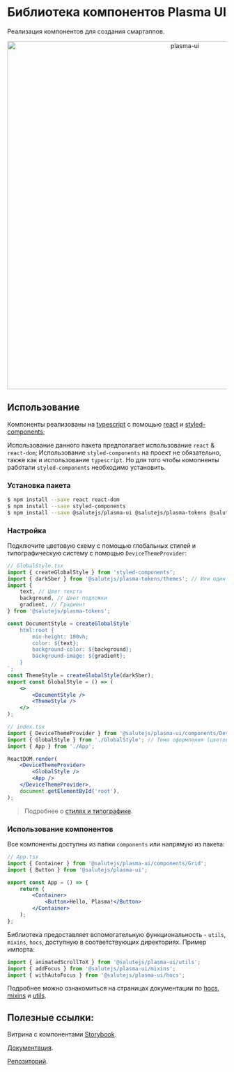 # Библиотека компонентов Plasma UI

Реализация компонентов для создания смартаппов.

<p align="center">
  <img width="800" src="https://user-images.githubusercontent.com/1813468/98609687-ea20fc80-22fe-11eb-8d84-cd26385f01ed.png" alt="plasma-ui" />
</p>

## Использование

Компоненты реализованы на [typescript](https://www.typescriptlang.org/) с помощью [react](https://reactjs.org/) и [styled-components](https://styled-components.com/);

Использование данного пакета предполагает использование `react` & `react-dom`;
Использование `styled-components` на проект не обязательно, также как и использование `typescript`.
Но для того чтобы комопненты работали `styled-components` необходимо установить.

### Установка пакета

```bash
$ npm install --save react react-dom
$ npm install --save styled-components
$ npm install --save @salutejs/plasma-ui @salutejs/plasma-tokens @salutejs/plasma-icons
```

### Настройка

Подключите цветовую схему с помощью глобальных стилей и типографическую систему с помощью `DeviceThemeProvider`:

```jsx
// GlobalStyle.tsx
import { createGlobalStyle } from 'styled-components';
import { darkSber } from '@salutejs/plasma-tokens/themes'; // Или один из списка: darkEva, darkJoy, lightEva, lightJoy, lightSber
import {
    text, // Цвет текста
    background, // Цвет подложки
    gradient, // Градиент
} from '@salutejs/plasma-tokens';

const DocumentStyle = createGlobalStyle`
    html:root {
        min-height: 100vh;
        color: ${text};
        background-color: ${background};
        background-image: ${gradient};
    }
`;
const ThemeStyle = createGlobalStyle(darkSber);
export const GlobalStyle = () => (
    <>
        <DocumentStyle />
        <ThemeStyle />
    </>
);
```

```jsx
// index.tsx
import { DeviceThemeProvider } from '@salutejs/plasma-ui/components/Device'; // Типографика, имеющая размеры, зависимые от типа устройства
import { GlobalStyle } from './GlobalStyle'; // Тема оформления (цветовая схема)
import { App } from './App';

ReactDOM.render(
    <DeviceThemeProvider>
        <GlobalStyle />
        <App />
    </DeviceThemeProvider>,
    document.getElementById('root'),
);
```

> Подробнее о [стилях и типографике](https://github.com/salute-developers/plasma/tree/master/packages/plasma-tokens).

### Использование компонентов

Все компоненты доступны из папки `components` или напрямую из пакета:

```jsx
// App.tsx
import { Container } from '@salutejs/plasma-ui/components/Grid';
import { Button } from '@salutejs/plasma-ui';

export const App = () => {
    return (
        <Container>
            <Button>Hello, Plasma!</Button>
        </Container>
    );
};
```

Библиотека предоставляет вспомогательную функциональность - `utils`, `mixins`, `hocs`, доступную в соответствующих директориях.
Пример импорта:

```jsx
import { animatedScrollToX } from '@salutejs/plasma-ui/utils';
import { addFocus } from '@salutejs/plasma-ui/mixins';
import { withAutoFocus } from '@salutejs/plasma-ui/hocs';
```

Подробнее можно ознакомиться на страницах документации по [hocs](https://bit.ly/3vC4IZE), [mixins](https://bit.ly/3Lk4ayb) и [utils](https://bit.ly/3w0POwr).

## Полезные ссылки:

Витрина с компонентами [Storybook](https://master--5f96ec813d800900227e3b93.chromatic.com).

[Документация](https://bit.ly/36MIrA0).

[Репозиторий](https://github.com/salute-developers/plasma).
